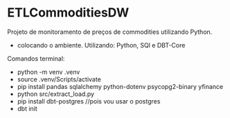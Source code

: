 # ETLCommoditiesDW
Projeto de monitoramento de preços de commodities utilizando Python.
- colocando o ambiente.
Utilizando: Python, SQl e DBT-Core

Comandos terminal:
- python -m venv .venv
- source .venv/Scripts/activate
- pip install pandas sqlalchemy python-dotenv psycopg2-binary yfinance
- python src/extract_load.py
- pip install dbt-postgres //pois vou usar o postgres
- dbt init
